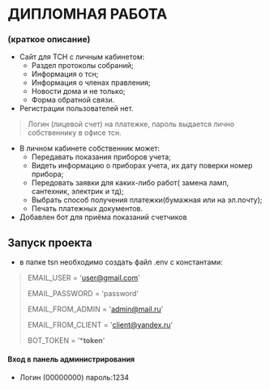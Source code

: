# ДИПЛОМНАЯ РАБОТА

### (краткое описание)
* Сайт для ТСН с личным кабинетом:
    - Раздел протоколы собраний;
    - Информация о тсн;
	- Информация о членах правления;
	- Новости дома и не только;
	- Форма обратной связи.
* Регистрации пользователей нет.
 > Логин (лицевой счет) на платежке, пароль выдается лично собственнику в офисе тсн.
*  В личном кабинете собственник может:
	- Передавать показания приборов учета;
	- Видеть информацию о приборах учета, их дату поверки номер прибора;
	- Передовать заявки для каких-либо работ( замена ламп, сантехник, электрик и тд);
    - Выбрать способ получения платежки(бумажная или на эл.почту); 
    - Печать платежных документов.
* Добавлен бот для приёма показаний счетчиков

## Запуск проекта
- в папке tsn необходимо создать файл .env  с константами:
> EMAIL_USER = 'user@gmail.com'
> 
> EMAIL_PASSWORD = 'password'
> 
> EMAIL_FROM_ADMIN = 'admin@mail.ru'
> 
> EMAIL_FROM_CLIENT = 'client@yandex.ru'
> 
> BOT_TOKEN = '*******token******'
#### Вход в панель администрирования
- Логин (00000000) пароль:1234